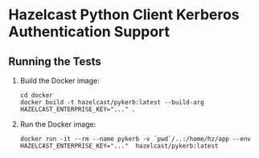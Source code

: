# Hazelcast Python Client Kerberos Authentication Support

## Running the Tests

1. Build the Docker image:
    ```
    cd docker
    docker build -t hazelcast/pykerb:latest --build-arg HAZELCAST_ENTERPRISE_KEY="..." .
    ```
2. Run the Docker image:
    ```
    docker run -it --rm --name pykerb -v `pwd`/..:/home/hz/app --env HAZELCAST_ENTERPRISE_KEY="..."  hazelcast/pykerb:latest
    ```
